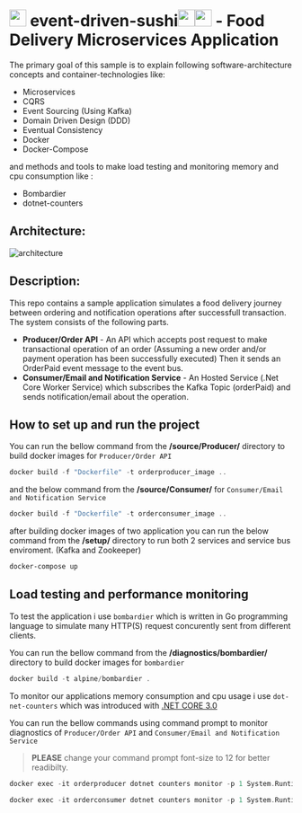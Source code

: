 # <img src="https://icons-for-free.com/iconfiles/png/512/sushi-1320568027512378083.png" width="30" height="30"> event-driven-sushi<img src="https://cdn0.iconfinder.com/data/icons/linkedin-ui-colored/48/JD-13-512.png" height="30" width="30"><img src="https://icon-library.com/images/delivery-icon-png/delivery-icon-png-29.jpg" width="30"> - Food Delivery Microservices Application
 The primary goal of this sample is to explain following software-architecture concepts and container-technologies like:  
* Microservices  
* CQRS  
* Event Sourcing (Using Kafka)
* Domain Driven Design (DDD)  
* Eventual Consistency  
* Docker
* Docker-Compose

and methods and tools to make load testing and monitoring memory and cpu consumption like  :
* Bombardier
* dotnet-counters

## Architecture:

![architecture](https://github.com/emrealper/event-driven-sushi/blob/main/media/Architecture.png)

## Description:
This repo contains a sample application simulates a food delivery journey between ordering and notification operations after successfull transaction. The system consists of the following parts.

* **Producer/Order API** - An API which accepts post request to make transactional operation of an order (Assuming a new order and/or payment operation has been successfully executed) Then it sends an OrderPaid event message to the event bus. 
* **Consumer/Email and Notification Service** - An Hosted Service (.Net Core Worker Service) which subscribes the Kafka Topic (orderPaid) and sends notification/email about the operation.

## How to set up and run the project
You can run the bellow command from the **/source/Producer/** directory to build docker images for  `Producer/Order API` 
```powershell
docker build -f "Dockerfile" -t orderproducer_image ..
```

and the below command from the **/source/Consumer/**  for `Consumer/Email and Notification Service` 

```powershell
docker build -f "Dockerfile" -t orderconsumer_image ..
```

after building docker images of two application you can run the below command from the **/setup/** directory to run both 2 services and service bus enviroment. (Kafka and Zookeeper)

```powershell
docker-compose up
```
## Load testing and performance monitoring

To test the application i use `bombardier` which is written in Go programming language to simulate many HTTP(S) request concurently sent from different clients.

You can run the bellow command from the **/diagnostics/bombardier/** directory to build docker images for  `bombardier` 

```powershell
docker build -t alpine/bombardier .
```

To monitor our applications memory consumption and cpu usage i use `dot-net-counters` which was introduced with [.NET CORE 3.0](https://devblogs.microsoft.com/dotnet/introducing-diagnostics-improvements-in-net-core-3-0/)

You can run the bellow commands using command prompt to monitor diagnostics of `Producer/Order API` and `Consumer/Email and Notification Service` 
>**PLEASE** change your command prompt font-size to 12 for better readibilty.

```cpp
docker exec -it orderproducer dotnet counters monitor -p 1 System.Runtime Microsoft.AspNetCore.Hosting
```

```cpp
docker exec -it orderconsumer dotnet counters monitor -p 1 System.Runtime
```



